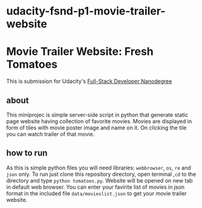 # udacity-fsnd-p1-movie-trailer-website
# Movie Trailer Website: Fresh Tomatoes

This is submission for Udacity's [Full-Stack Developer Nanodegree](https://www.udacity.com/course/nd004)

## about
This miniprojec is simple server-side script in python that generate static page website having collection of favorite movies.
Movies are displayed in form of tiles with movie poster image and name on it. On clicking the tile you can watch trailer of that movie.

## how to run
As this is simple python files you will need libraries: `webbrowser`, `os`, `re` and `json` only.
To run just clone this repository directory, open terminal ,`cd` to the directory and type `python tomatoes.py`.
Website will be opened on new tab in default web browser.
You can enter your favirite list of movies in json format in the included file `data/movieslist.json` to get your movie trailer website.
